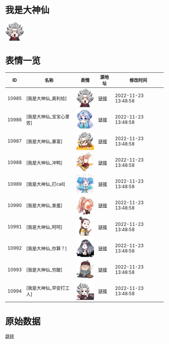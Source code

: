 # 我是大神仙

<img src="./cover.png" height="60" alt="cover" />

# 表情一览

|ID|名称|表情|源地址|修改时间|
|----|----|----|----|----|
|10985|[我是大神仙_奥利给]|<img src="./pic/010985_%5B我是大神仙_奥利给%5D.png" height="60" alt="奥利给"/>|[链接](https://i0.hdslb.com/bfs/emote/bf0c59912903efbcda682e2f808b8408b266d994.png)|2022-11-23 13:48:58|
|10986|[我是大神仙_宝宝心里苦]|<img src="./pic/010986_%5B我是大神仙_宝宝心里苦%5D.png" height="60" alt="宝宝心里苦"/>|[链接](https://i0.hdslb.com/bfs/emote/b683c18b6d853633216e67012780262ea06d4e39.png)|2022-11-23 13:48:58|
|10987|[我是大神仙_暴富]|<img src="./pic/010987_%5B我是大神仙_暴富%5D.png" height="60" alt="暴富"/>|[链接](https://i0.hdslb.com/bfs/emote/59b5a7e02f4b098ab6339c619a4f20c36c5b7d5c.png)|2022-11-23 13:48:58|
|10988|[我是大神仙_冲鸭]|<img src="./pic/010988_%5B我是大神仙_冲鸭%5D.png" height="60" alt="冲鸭"/>|[链接](https://i0.hdslb.com/bfs/emote/431342d6572b688f78d7da939539ba40429553f8.png)|2022-11-23 13:48:58|
|10989|[我是大神仙_打call]|<img src="./pic/010989_%5B我是大神仙_打call%5D.png" height="60" alt="打call"/>|[链接](https://i0.hdslb.com/bfs/emote/658d7414a1d2aa8df4e0f594f58118f0212aab2f.png)|2022-11-23 13:48:58|
|10990|[我是大神仙_害羞]|<img src="./pic/010990_%5B我是大神仙_害羞%5D.png" height="60" alt="害羞"/>|[链接](https://i0.hdslb.com/bfs/emote/1e63ae164cddaa41376105296cf4e3e138df800d.png)|2022-11-23 13:48:58|
|10991|[我是大神仙_呵呵]|<img src="./pic/010991_%5B我是大神仙_呵呵%5D.png" height="60" alt="呵呵"/>|[链接](https://i0.hdslb.com/bfs/emote/46e3f1fcddba9e8c7466af49f53e5fee91ca353d.png)|2022-11-23 13:48:58|
|10992|[我是大神仙_你算？]|<img src="./pic/010992_%5B我是大神仙_你算？%5D.png" height="60" alt="你算？"/>|[链接](https://i0.hdslb.com/bfs/emote/2f8a9d7bedf052d9893b2c5a4a6863b0d01aef0f.png)|2022-11-23 13:48:58|
|10993|[我是大神仙_穷酸]|<img src="./pic/010993_%5B我是大神仙_穷酸%5D.png" height="60" alt="穷酸"/>|[链接](https://i0.hdslb.com/bfs/emote/7151d8532e91ed4468b5cfa7da06332a1916a233.png)|2022-11-23 13:48:58|
|10994|[我是大神仙_早安打工人]|<img src="./pic/010994_%5B我是大神仙_早安打工人%5D.png" height="60" alt="早安打工人"/>|[链接](https://i0.hdslb.com/bfs/emote/3cf013fa8b40559616ff329a0cc2367420f9daf1.png)|2022-11-23 13:48:58|

# 原始数据

[跳转](./raw.json)

